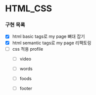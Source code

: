 # HTML_CSS 

### 구현 목록
- [x] html basic tags로 my page 뼈대 잡기
- [x] html semantic tags로 my page 리팩토링
- [ ] css 적용  profile
    - [ ] video
    - [ ] words
    - [ ] foods
    - [ ] footer
  
